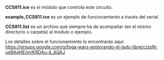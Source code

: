 
**CCS811.ice** es el módulo que controla este circuito.

**example_CCS811.ice** es un ejemplo de funcionamiento a través del serial.

**CCS811.list** es un archivo que siempre ha de acompañar (en el mismo directorio o carpeta) al módulo o ejemplo.

Los detalles sobre el funcionamiento lo encontrarás aquí: https://groups.google.com/g/fpga-wars-explorando-el-lado-libre/c/zpN-ueBAqHE/m/KRDAu-4_AQAJ
